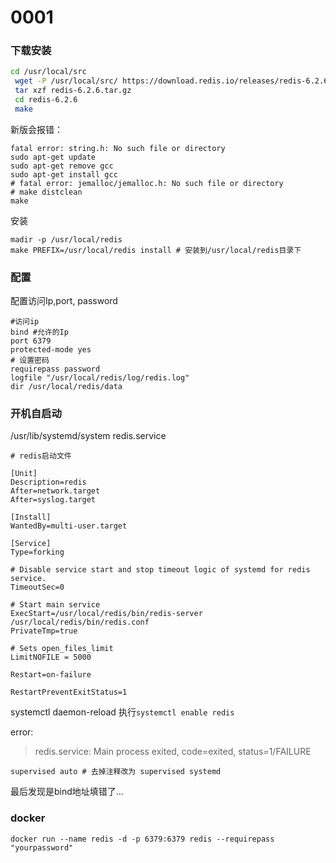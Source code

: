 # 0001

### 下载安装
```sh
cd /usr/local/src 
 wget -P /usr/local/src/ https://download.redis.io/releases/redis-6.2.6.tar.gz
 tar xzf redis-6.2.6.tar.gz
 cd redis-6.2.6
 make
```
新版会报错：
```
fatal error: string.h: No such file or directory
sudo apt-get update
sudo apt-get remove gcc
sudo apt-get install gcc
# fatal error: jemalloc/jemalloc.h: No such file or directory
# make distclean
make
```
安装
```
madir -p /usr/local/redis
make PREFIX=/usr/local/redis install # 安装到/usr/local/redis目录下
```

### 配置
配置访问Ip,port, password
```
#访问ip
bind #允许的Ip
port 6379
protected-mode yes
# 设置密码
requirepass password
logfile "/usr/local/redis/log/redis.log"
dir /usr/local/redis/data
```
### 开机自启动
/usr/lib/systemd/system
redis.service
```
# redis启动文件

[Unit]
Description=redis
After=network.target
After=syslog.target

[Install]
WantedBy=multi-user.target

[Service]
Type=forking

# Disable service start and stop timeout logic of systemd for redis service.
TimeoutSec=0

# Start main service
ExecStart=/usr/local/redis/bin/redis-server /usr/local/redis/bin/redis.conf
PrivateTmp=true

# Sets open_files_limit
LimitNOFILE = 5000

Restart=on-failure

RestartPreventExitStatus=1

```
systemctl daemon-reload
执行`systemctl enable redis`

error:
> redis.service: Main process exited, code=exited, status=1/FAILURE

```
supervised auto # 去掉注释改为 supervised systemd
```
最后发现是bind地址填错了...

### docker 

```
docker run --name redis -d -p 6379:6379 redis --requirepass "yourpassword"
```